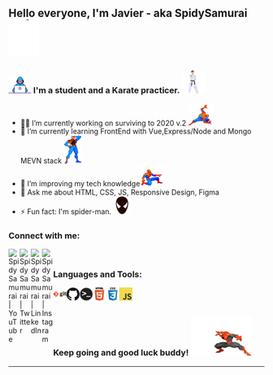 ## Hello everyone, I'm Javier - aka SpidySamurai <img src="https://github.com/SpidySamurai/SpidySamurai/blob/master/Assets/saludo-spidy.gif" width="60px">

### <img src="https://github.com/SpidySamurai/SpidySamurai/blob/master/Assets/Developer.gif" width="45px"> I'm a student and a Karate practicer. <img src="https://github.com/SpidySamurai/SpidySamurai/blob/master/Assets/karate-p.gif" width="45px">

- 👨‍🚀 I’m currently working on surviving to 2020 v.2 <img src="https://github.com/SpidySamurai/SpidySamurai/blob/master/Assets/work-spidy.gif" width="50px">
- 📘 I’m currently learning FrontEnd with Vue,Express/Node and Mongo MEVN stack <img src="https://github.com/SpidySamurai/SpidySamurai/blob/master/Assets/learn-spidy.gif" width="35px">
- 🧐 I’m improving my tech knowledge<img src="https://github.com/SpidySamurai/SpidySamurai/blob/master/Assets/help-spidy.gif" width="50px">
- 💬 Ask me about HTML, CSS, JS, Responsive Design, Figma <!-- <img src="https://github.com/SpidySamurai/SpidySamurai/blob/master/Assets/java-icon.png" width="40px"> -->
- ⚡ Fun fact: I'm spider-man. <img src="https://github.com/SpidySamurai/SpidySamurai/blob/master/Assets/spidy.png" width="35px">

### Connect with me:

[<img align="left" alt="SpidySamurai | YouTube" width="22px" src="https://cdn.jsdelivr.net/npm/simple-icons@v3/icons/youtube.svg" />][youtube]
[<img align="left" alt="SpidySamurai | Twitter" width="22px" src="https://cdn.jsdelivr.net/npm/simple-icons@v3/icons/twitter.svg" />][twitter]
[<img align="left" alt="SpidySamurai | LinkedIn" width="22px" src="https://cdn.jsdelivr.net/npm/simple-icons@v3/icons/linkedin.svg" />][linkedin]
[<img align="left" alt="SpidySamurai | Instagram" width="22px" src="https://cdn.jsdelivr.net/npm/simple-icons@v3/icons/instagram.svg" />][instagram]

<br />

### Languages and Tools:

<!--<img align="left" alt="Visual Studio Code" width="26px" src="https://raw.githubusercontent.com/github/explore/80688e429a7d4ef2fca1e82350fe8e3517d3494d/topics/visual-studio-code/visual-studio-code.png" />
<img align="left" alt="Visual Studio Code" width="26px" src="https://raw.githubusercontent.com/github/explore/80688e429a7d4ef2fca1e82350fe8e3517d3494d/topics/c/c.png" /> -->
<!-- <img align="left" alt="Java" width="26px" src="https://github.com/SpidySamurai/SpidySamurai/blob/master/Assets/java-icon.png" /> -->
<img align="left" alt="Git" width="26px" src="https://raw.githubusercontent.com/github/explore/80688e429a7d4ef2fca1e82350fe8e3517d3494d/topics/git/git.png" />
<img align="left" alt="GitHub" width="26px" src="https://raw.githubusercontent.com/github/explore/78df643247d429f6cc873026c0622819ad797942/topics/github/github.png" />
<img align="left" alt="Terminal" width="26px" src="https://raw.githubusercontent.com/github/explore/80688e429a7d4ef2fca1e82350fe8e3517d3494d/topics/terminal/terminal.png" />
<img align="left" alt="HTML5" width="26px" src="https://raw.githubusercontent.com/github/explore/80688e429a7d4ef2fca1e82350fe8e3517d3494d/topics/html/html.png" />
<img align="left" alt="CSS3" width="26px" src="https://raw.githubusercontent.com/github/explore/80688e429a7d4ef2fca1e82350fe8e3517d3494d/topics/css/css.png" />
<img align="left" alt="JavaScript" width="26px" src="https://raw.githubusercontent.com/github/explore/80688e429a7d4ef2fca1e82350fe8e3517d3494d/topics/javascript/javascript.png" />

<br />
<br />

### Keep going and good luck buddy! <img src="https://github.com/SpidySamurai/SpidySamurai/blob/master/Assets/good-spidy.gif" width="120px">

---
<!-- 
<img align="left" alt="SpidySaurai's Github Stats" src="https://github-readme-stats.vercel.app/api?username=SpidySamurai&show_icons=true&hide_border=true" /> -->

[Home Automation System]: https://github.com/SpidySamurai/Home_Automation_System
<!--
[website]: 
-->
[twitter]: https://twitter.com/javi_spidy
[youtube]: https://www.youtube.com/channel/UC6UZf4uBq4PlQYFObEwdMqA
[instagram]: https://www.instagram.com/javi_spidy/
[linkedin]: https://www.linkedin.com/in/javier-fernando-chi-ortiz-7252221b2/
